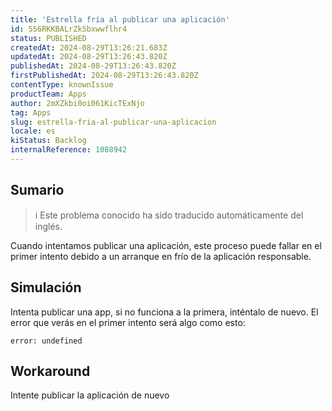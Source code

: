 ```yaml
---
title: 'Estrella fría al publicar una aplicación'
id: 556RKKBALrZk5bxwwflhr4
status: PUBLISHED
createdAt: 2024-08-29T13:26:21.683Z
updatedAt: 2024-08-29T13:26:43.820Z
publishedAt: 2024-08-29T13:26:43.820Z
firstPublishedAt: 2024-08-29T13:26:43.820Z
contentType: knownIssue
productTeam: Apps
author: 2mXZkbi0oi061KicTExNjo
tag: Apps
slug: estrella-fria-al-publicar-una-aplicacion
locale: es
kiStatus: Backlog
internalReference: 1088942
---
```


## Sumario

>ℹ️ Este problema conocido ha sido traducido automáticamente del inglés.


Cuando intentamos publicar una aplicación, este proceso puede fallar en el primer intento debido a un arranque en frío de la aplicación responsable.


##

## Simulación


Intenta publicar una app, si no funciona a la primera, inténtalo de nuevo. El error que verás en el primer intento será algo como esto:

    error: undefined




## Workaround


Intente publicar la aplicación de nuevo





